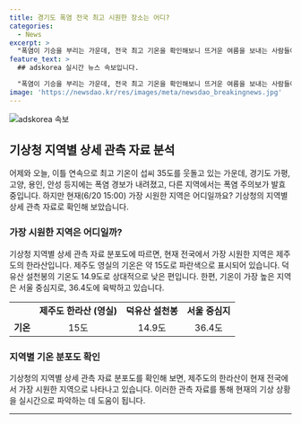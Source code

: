 ```yaml
---
title: 경기도 폭염 전국 최고 시원한 장소는 어디?
categories:
  - News
excerpt: >
  "폭염이 기승을 부리는 가운데, 전국 최고 기온을 확인해보니 뜨거운 여름을 보내는 사람들에게 한줌 시원함을 안겨줄만한 곳은 바로 제주도 한라산이다. 한라산 영실은 15도로 시원하며, 덕유산 설천봉도 14.9도로 상당히 쾌적하다. 반면 서울은 36.4도까지 치솟아 무더위가 계속되고 있다. 어디라도 여름 더위를 피하고 싶은 사람들에게는 제주도가 답이 될 것으로 보인다."
feature_text: >
  ## adskorea 실시간 뉴스 속보입니다.

  "폭염이 기승을 부리는 가운데, 전국 최고 기온을 확인해보니 뜨거운 여름을 보내는 사람들에게 한줌 시원함을 안겨줄만한 곳은 바로 제주도 한라산이다. 한라산 영실은 15도로 시원하며, 덕유산 설천봉도 14.9도로 상당히 쾌적하다. 반면 서울은 36.4도까지 치솟아 무더위가 계속되고 있다. 어디라도 여름 더위를 피하고 싶은 사람들에게는 제주도가 답이 될 것으로 보인다."
image: 'https://newsdao.kr/res/images/meta/newsdao_breakingnews.jpg'
---
```


<p><img src="https://newsdao.kr/res/images/meta/newsdao_breakingnews.jpg" alt="adskorea 속보" /></p>

<h2 data-ke-size="size26">기상청 지역별 상세 관측 자료 분석</h2>

<p data-ke-size="size16">어제와 오늘, 이틀 연속으로 최고 기온이 섭씨 35도를 웃돌고 있는 가운데, 경기도 가평, 고양, 용인, 안성 등지에는 폭염 경보가 내려졌고, 다른 지역에서는 폭염 주의보가 발효 중입니다. 하지만 현재(6/20 15:00) 가장 시원한 지역은 어디일까요? 기상청의 지역별 상세 관측 자료로 확인해 보았습니다.</p>

<h3>가장 시원한 지역은 어디일까?</h3>

<p data-ke-size="size16">기상청 지역별 상세 관측 자료 분포도에 따르면, 현재 전국에서 가장 시원한 지역은 제주도의 한라산입니다. 제주도 영실의 기온은 약 15도로 파란색으로 표시되어 있습니다. 덕유산 설천봉의 기온도 14.9도로 상대적으로 낮은 편입니다. 한편, 기온이 가장 높은 지역은 서울 중심지로, 36.4도에 육박하고 있습니다.</p>

<table>
  <tr>
    <td></td>
    <td style="text-align: center; height: 17px;"><b>제주도 한라산 (영실)</b></td>
    <td style="text-align: center; height: 17px;"><b>덕유산 설천봉</b></td>
    <td style="text-align: center; height: 17px;"><b>서울 중심지</b></td>
  </tr>
  <tr>
    <td><b>기온</b></td>
    <td style="text-align: center;">15도</td>
    <td style="text-align: center;">14.9도</td>
    <td style="text-align: center;">36.4도</td>
  </tr>
</table>

<h3>지역별 기온 분포도 확인</h3>

<p data-ke-size="size16">기상청의 지역별 상세 관측 자료 분포도를 확인해 보면, 제주도의 한라산이 현재 전국에서 가장 시원한 지역으로 나타나고 있습니다. 이러한 관측 자료를 통해 현재의 기상 상황을 실시간으로 파악하는 데 도움이 됩니다.</p>

<hr>

<p data-ke-size="size16">&nbsp;</p>

